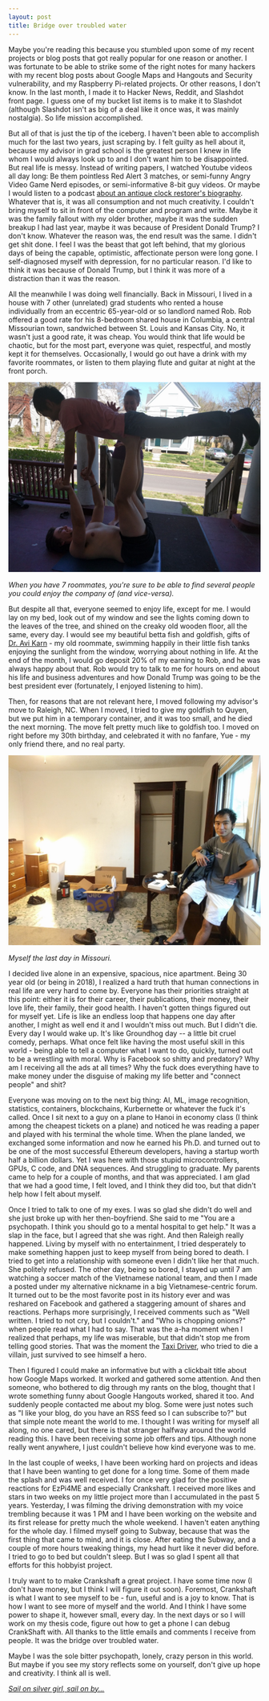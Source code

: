 ```yaml
---
layout: post
title: Bridge over troubled water
---
```


Maybe you're reading this because you stumbled upon some of my recent projects or blog posts that got really popular for one reason or another. I was fortunate to be able to strike some of the right notes for many hackers with my recent blog posts about Google Maps and Hangouts and Security vulnerability, and my Raspberry Pi-related projects. Or other reasons, I don't know. In the last month, I made it to Hacker News, Reddit, and Slashdot front page. I guess one of my bucket list items is to make it to Slashdot (although Slashdot isn't as big of a deal like it once was, it was mainly nostalgia). So life mission accomplished.

But all of that is just the tip of the iceberg. I haven't been able to accomplish much for the last two years, just scraping by. I felt guilty as hell about it, because my advisor in grad school is the greatest person I knew in life whom I would always look up to and I don't want him to be disappointed.  But real life is messy. Instead of writing papers, I watched Youtube videos all day long: Be them pointless Red Alert 3 matches, or semi-funny Angry Video Game Nerd episodes, or semi-informative 8-bit guy videos. Or maybe I would listen to a podcast [about an antique clock restorer's biography](https://stownpodcast.org). Whatever that is, it was all consumption and not much creativity. I couldn't bring myself to sit in front of the computer and program and write. Maybe it was the family fallout with my older brother, maybe it was the sudden breakup I had last year, maybe it was because of President Donald Trump? I don't know. Whatever the reason was, the end result was the same. I didn't get shit done. I feel I was the beast that got left behind, that my glorious days of being the capable, optimistic, affectionate person were long gone. I self-diagnosed myself with depression, for no particular reason. I'd like to think it was because of Donald Trump, but I think it was more of a distraction than it was the reason.

All the meanwhile I was doing well financially. Back in Missouri, I lived in a house with 7 other (unrelated) grad students who rented a house individually from an eccentric 65-year-old or so landlord named Rob. Rob offered a good rate for his 8-bedroom shared house in Columbia, a central Missourian town, sandwiched between St. Louis and Kansas City. No, it wasn't just a good rate, it was cheap. You would think that life would be chaotic, but for the most part, everyone was quiet, respectful, and mostly kept it for themselves. Occasionally, I would go out have a drink with my favorite roommates, or listen to them playing flute and guitar at night at the front porch. 

![Daniel Ray](/assets/posts-images/daniel_ray.jpg)

_When you have 7 roommates, you're sure to be able to find several people you could enjoy the company of (and vice-versa)._

But despite all that, everyone seemed to enjoy life, except for me. I would lay on my bed, look out of my window and see the lights coming down to the leaves of the tree, and shined on the creaky old wooden floor, all the same, every day. I would see my beautiful betta fish and goldfish, gifts of [Dr. Avi Karn](http://avikarn.com) - my old roommate, swimming happily in their little fish tanks enjoying the sunlight from the window, worrying about nothing in life. At the end of the month, I would go deposit 20% of my earning to Rob, and he was always happy about that. Rob would try to talk to me for hours on end about his life and business adventures and how Donald Trump was going to be the best president ever (fortunately, I enjoyed listening to him).

Then, for reasons that are not relevant here, I moved following my advisor's move to Raleigh, NC. When I moved, I tried to give my goldfish to Quyen, but we put him in a temporary container, and it was too small, and he died the next morning. The move felt pretty much like to goldfish too. I moved on right before my 30th birthday, and celebrated it with no fanfare, Yue - my only friend there, and no real party. 

![Daniel Ray](/assets/posts-images/before_move.jpg)

_Myself the last day in Missouri._

I decided live alone in an expensive, spacious, nice apartment. Being 30 year old (or being in 2018), I realized a hard truth that human connections in real life are very hard to come by. Everyone has their priorities straight at this point: either it is for their career, their publications, their money, their love life, their family, their good health. I haven't gotten things figured out for myself yet. Life is like an endless loop that happens one day after another, I might as well end it and I wouldn't miss out much. But I didn't die. Every day I would wake up. It's like Groundhog day -- a little bit cruel comedy, perhaps. What once felt like having the most useful skill in this world - being able to tell a computer what I want to do, quickly, turned out to be a wrestling with moral. Why is Facebook so shitty and predatory? Why am I receiving all the ads at all times? Why the fuck does everything have to make money under the disguise of making my life better and "connect people" and shit?

Everyone was moving on to the next big thing: AI, ML, image recognition, statistics, containers, blockchains, Kurbernette or whatever the fuck it's called. Once I sit next to a guy on a plane to Hanoi in economy class (I think among the cheapest tickets on a plane) and noticed he was reading a paper and played with his terminal the whole time. When the plane landed, we exchanged some information and now he earned his Ph.D. and turned out to be one of the most successful Ethereum developers, having a startup worth half a billion dollars. Yet I was here with those stupid microcontrollers, GPUs, C code, and DNA sequences. And struggling to graduate. My parents came to help for a couple of months, and that was appreciated. I am glad that we had a good time, I felt loved, and I think they did too, but that didn't help how I felt about myself. 

Once I tried to talk to one of my exes. I was so glad she didn't do well and she just broke up with her then-boyfriend. She said to me "You are a psychopath. I think you should go to a mental hospital to get help." It was a slap in the face, but I agreed that she was right. And then Raleigh really happened. Living by myself with no entertainment, I tried desperately to make something happen just to keep myself from being bored to death. I tried to get into a relationship with someone even I didn't like her that much. She politely refused. The other day, being so bored, I stayed up until 7 am watching a soccer match of the Vietnamese national team, and then I made a posted under my alternative nickname in a big Vietnamese-centric forum. It turned out to be the most favorite post in its history ever and was reshared on Facebook and gathered a staggering amount of shares and reactions. Perhaps more surprisingly, I received comments such as "Well written. I tried to not cry, but I couldn't." and "Who is chopping onions?" when people read what I had to say. That was the a-ha moment when I realized that perhaps, my life was miserable, but that didn't stop me from telling good stories. That was the moment the [Taxi Driver](http://www.imdb.com/title/tt0075314/), who tried to die a villain, just survived to see himself a hero.

Then I figured I could make an informative but with a clickbait title about how Google Maps worked. It worked and gathered some attention. And then someone, who bothered to dig through my rants on the blog, thought that I wrote something funny about Google Hangouts worked, shared it too. And suddenly people contacted me about my blog. Some were just notes such as "I like your blog, do you have an RSS feed so I can subscribe to?" but that simple note meant the world to me. I thought I was writing for myself all along, no one cared, but there is that stranger halfway around the world reading this. I have been receiving some job offers and tips. Although none really went anywhere, I just couldn't believe how kind everyone was to me. 

In the last couple of weeks, I have been working hard on projects and ideas that I have been wanting to get done for a long time. Some of them made the splash and was well received. I for once very glad for the positive reactions for EzPi4ME and especially Crankshaft. I received more likes and stars in two weeks on my little project more than I accumulated in the past 5 years. Yesterday, I was filming the driving demonstration with my voice trembling because it was 1 PM and I have been working on the website and its first release for pretty much the whole weekend. I haven't eaten anything for the whole day. I filmed myself going to Subway, because that was the first thing that came to mind, and it is close. After eating the Subway, and a couple of more hours tweaking things, my head hurt like it never did before. I tried to go to bed but couldn't sleep. But I was so glad I spent all that efforts for this hobbyist project.

I truly want to to make Crankshaft a great project. I have some time now (I don't have money, but I think I will figure it out soon). Foremost, Crankshaft is what I want to see myself to be - fun, useful and is a joy to know. That is how I want to see more of myself and the world. And I think I have some power to shape it, however small, every day. In the next days or so I will work on my thesis code, figure out how to get a phone I can debug CrankShaft with. All thanks to the little emails and comments I receive from people. It was the bridge over troubled water.

Maybe I was the sole bitter psychopath, lonely, crazy person in this world. But maybe if you see my story reflects some on yourself, don't give up hope and creativity. I think all is well.

*[Sail on silver girl, sail on by...](https://www.youtube.com/watch?v=H_a46WJ1viA)*

